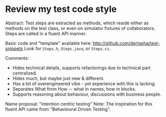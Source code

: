 # Review my test code style

Abstract: Test steps are extracted as methods, which reside either as methods on the test class, or even on simulator fixtures of collaborators. Steps are called in a fluent API manner.


Basic code and "template" available here:
http://github.com/dertseha/test-snippets
Look for `Steps.h`, `Steps.java`, or `Steps.cs`.


Comments:
* Hides technical details, supports refactorings due to technical part centralized.
* Hides much, but maybe just new & different.
* Has a bit of overengineered vibe - yet experience with this is lacking.
* Separates What from How -- what in names, how in blocks.
* Supports reasoning about behaviour, discussions with business people.

Name proposal:
"Intention centric testing"
Note: The inspiration for this fluent API came from "Behavioural Driven Testing".

